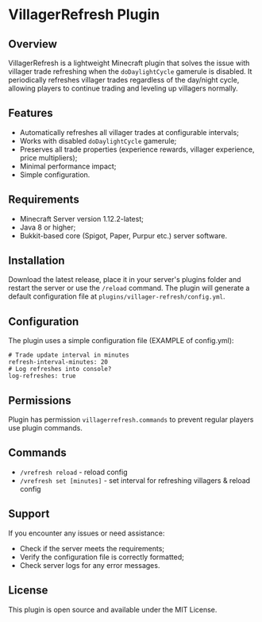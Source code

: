 # VillagerRefresh Plugin

## Overview
VillagerRefresh is a lightweight Minecraft plugin that solves the issue with villager trade refreshing when the `doDaylightCycle` gamerule is disabled. It periodically refreshes villager trades regardless of the day/night cycle, allowing players to continue trading and leveling up villagers normally.

## Features

- Automatically refreshes all villager trades at configurable intervals;
- Works with disabled `doDaylightCycle` gamerule;
- Preserves all trade properties (experience rewards, villager experience, price multipliers);
- Minimal performance impact;
- Simple configuration.

## Requirements

- Minecraft Server version 1.12.2-latest;
- Java 8 or higher;
- Bukkit-based core (Spigot, Paper, Purpur etc.) server software.

## Installation

Download the latest release, place it in your server's plugins folder and restart the server or use the `/reload` command.
The plugin will generate a default configuration file at `plugins/villager-refresh/config.yml`.

## Configuration

The plugin uses a simple configuration file (EXAMPLE of config.yml):
```
# Trade update interval in minutes
refresh-interval-minutes: 20
# Log refreshes into console?
log-refreshes: true
```

## Permissions

Plugin has permission `villagerrefresh.commands` to prevent regular players use plugin commands.

## Commands

- `/vrefresh reload` - reload config
- `/vrefresh set [minutes]` - set interval for refreshing villagers & reload config

## Support

If you encounter any issues or need assistance:

- Check if the server meets the requirements;
- Verify the configuration file is correctly formatted;
- Check server logs for any error messages.

## License

This plugin is open source and available under the MIT License.
